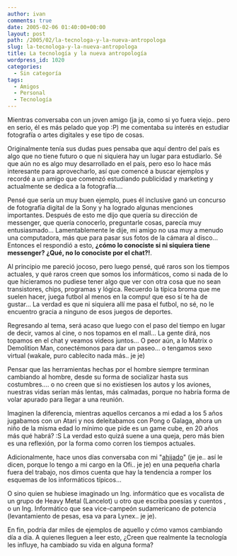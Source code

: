 ```yaml
---
author: ivan
comments: true
date: 2005-02-06 01:40:00+00:00
layout: post
path: /2005/02/la-tecnologa-y-la-nueva-antropologa
slug: la-tecnologa-y-la-nueva-antropologa
title: La tecnología y la nueva antropología
wordpress_id: 1020
categories:
  - Sin categoría
tags:
  - Amigos
  - Personal
  - Tecnología
---
```


Mientras conversaba con un joven amigo (ja ja, como si yo fuera viejo.. pero en serio, él es más pelado que yop :P) me comentaba su interés en estudiar fotografía o artes digitales y ese tipo de cosas.

Originalmente tenía sus dudas pues pensaba que aquí dentro del país es algo que no tiene futuro o que ni siquiera hay un lugar para estudiarlo. Sé que aún no es algo muy desarrollado en el país, pero eso lo hace más interesante para aprovecharlo, así que comencé a buscar ejemplos y recordé a un amigo que comenzó estudiando publicidad y marketing y actualmente se dedica a la fotografía....

Pensé que sería un muy buen ejemplo, pues él inclusive ganó un concurso de fotografía digital de la Sony y ha logrado algunas menciones importantes. Después de esto me dijo que quería su dirección de messenger, que quería conocerlo, preguntarle cosas, parecía muy entusiasmado... Lamentablemente le dije, mi amigo no usa muy a menudo una computadora, más que para pasar sus fotos de la cámara al disco... Entonces el respondió a esto, **¿cómo lo conociste si ni siquiera tiene messenger? ¿Qué, no lo conociste por el chat?!**.

Al principio me pareció jocoso, pero luego pensé, qué raros son los tiempos actuales, y qué raros creen que somos los informáticos, como si nada de lo que hicieramos no pudiese tener algo que ver con otra cosa que no sean transistores, chips, programas y lógica. Recuerdo la típica broma que me suelen hacer, juega futbol al menos en la compu! que eso sí te ha de gustar... La verdad es que ni siquiera allí me pasa el futbol, no sé, no le encuentro gracia a ninguno de esos juegos de deportes.

Regresando al tema, será acaso que luego con el paso del tiempo en lugar de decir, vamos al cine, o nos topamos en el mall... La gente dirá, nos topamos en el chat y veamos videos juntos... O peor aún, a lo Matrix o Demolition Man, conectémonos para dar un paseo... o tengamos sexo virtual (wakale, puro cablecito nada más.. je je)

Pensar que las herramientas hechas por el hombre siempre terminan cambiando al hombre, desde su forma de socializar hasta sus costumbres.... o no creen que si no existiesen los autos y los aviones, nuestras vidas serían más lentas, más calmadas, porque no habría forma de volar apurado para llegar a una reunión.

Imaginen la diferencia, mientras aquellos cercanos a mi edad a los 5 años jugabamos con un Atari y nos deleitabamos con Pong o Galaga, ahora un niño de la misma edad lo mínimo que pide es un game cube, en 20 años más qué habrá? :S La verdad esto quizá suene a una queja, pero más bien es una reflexión, por la forma como corren los tiempos actuales.

Adicionalmente, hace unos días conversaba con mi "[ahijado](https://fhernando.111mb.com/)" (je je.. así le dicen, porque lo tengo a mi cargo en la Ofi.. je je) en una pequeña charla fuera del trabajo, nos dimos cuenta que hay la tendencia a romper los esquemas de los informáticos típicos...

O sino quien se hubiese imaginado un Ing. informático que es vocalista de un grupo de Heavy Metal (Lancelot) u otro que escriba poesías y cuentos , o un Ing. Informático que sea vice-campeón sudamericano de potencia (levantamiento de pesas, esa va para Lynex.. je je).

En fin, podría dar miles de ejemplos de aquello y cómo vamos cambiando día a día. A quienes lleguen a leer esto, ¿Creen que realmente la tecnología les influye, ha cambiado su vida en alguna forma?
